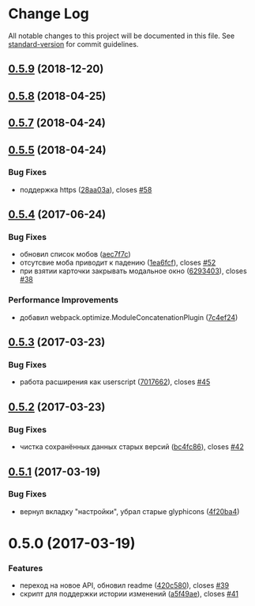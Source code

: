 # Change Log

All notable changes to this project will be documented in this file. See [standard-version](https://github.com/conventional-changelog/standard-version) for commit guidelines.

<a name="0.5.9"></a>
## [0.5.9](https://github.com/standy/the-tale-ext/compare/v0.5.8...v0.5.9) (2018-12-20)



<a name="0.5.8"></a>
## [0.5.8](https://github.com/standy/the-tale-ext/compare/v0.5.7...v0.5.8) (2018-04-25)



<a name="0.5.7"></a>
## [0.5.7](https://github.com/standy/the-tale-ext/compare/v0.5.5...v0.5.7) (2018-04-24)



<a name="0.5.5"></a>
## [0.5.5](https://github.com/standy/the-tale-ext/compare/v0.5.4...v0.5.5) (2018-04-24)


### Bug Fixes

* поддержка https ([28aa03a](https://github.com/standy/the-tale-ext/commit/28aa03a)), closes [#58](https://github.com/standy/the-tale-ext/issues/58)



<a name="0.5.4"></a>
## [0.5.4](https://github.com/standy/the-tale-ext/compare/v0.5.3...v0.5.4) (2017-06-24)


### Bug Fixes

* обновил список мобов ([aec7f7c](https://github.com/standy/the-tale-ext/commit/aec7f7c))
* отсутсвие моба приводит к падению ([1ea6fcf](https://github.com/standy/the-tale-ext/commit/1ea6fcf)), closes [#52](https://github.com/standy/the-tale-ext/issues/52)
* при взятии карточки закрывать модальное окно ([6293403](https://github.com/standy/the-tale-ext/commit/6293403)), closes [#38](https://github.com/standy/the-tale-ext/issues/38)


### Performance Improvements

* добавил webpack.optimize.ModuleConcatenationPlugin ([7c4ef24](https://github.com/standy/the-tale-ext/commit/7c4ef24))



<a name="0.5.3"></a>
## [0.5.3](https://github.com/standy/the-tale-ext/compare/v0.5.2...v0.5.3) (2017-03-23)


### Bug Fixes

* работа расширения как userscript ([7017662](https://github.com/standy/the-tale-ext/commit/7017662)), closes [#45](https://github.com/standy/the-tale-ext/issues/45)



<a name="0.5.2"></a>
## [0.5.2](https://github.com/standy/the-tale-ext/compare/v0.5.1...v0.5.2) (2017-03-23)


### Bug Fixes

* чистка сохранённых данных старых версий ([bc4fc86](https://github.com/standy/the-tale-ext/commit/bc4fc86)), closes [#42](https://github.com/standy/the-tale-ext/issues/42)



<a name="0.5.1"></a>
## [0.5.1](https://github.com/standy/the-tale-ext/compare/v0.5.0...v0.5.1) (2017-03-19)


### Bug Fixes

* вернул вкладку "настройки", убрал старые glyphicons ([4f20ba4](https://github.com/standy/the-tale-ext/commit/4f20ba4))



<a name="0.5.0"></a>
# 0.5.0 (2017-03-19)


### Features

* переход на новое API, обновил readme ([420c580](https://github.com/standy/the-tale-ext/commit/420c580)), closes [#39](https://github.com/standy/the-tale-ext/issues/39)
* скрипт для поддержки истории изменений ([a5f49ae](https://github.com/standy/the-tale-ext/commit/a5f49ae)), closes [#41](https://github.com/standy/the-tale-ext/issues/41)
